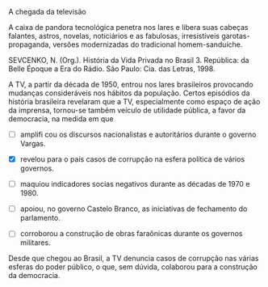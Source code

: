 

A chegada da televisão

A caixa de pandora tecnológica penetra nos lares e libera suas cabeças falantes, astros, novelas, noticiários e as fabulosas, irresistíveis garotas-propaganda, versões modernizadas do tradicional homem-sanduíche.

SEVCENKO, N. (Org.). História da Vida Privada no Brasil 3. República: da Belle Époque a Era do Rádio. São Paulo: Cia. das Letras, 1998.

A TV, a partir da década de 1950, entrou nos lares brasileiros provocando mudanças consideráveis nos hábitos da população. Certos episódios da história brasileira revelaram que a TV, especialmente como espaço de ação da imprensa, tornou-se também veículo de utilidade pública, a favor da democracia, na medida em que



- [ ] amplifi cou os discursos nacionalistas e autoritários durante o governo Vargas.
- [x] revelou para o país casos de corrupção na esfera política de vários governos.
- [ ] maquiou indicadores socias negativos durante as décadas de 1970 e 1980.
- [ ] apoiou, no governo Castelo Branco, as iniciativas de fechamento do parlamento.
- [ ] corroborou a construção de obras faraônicas durante os governos militares.


Desde que chegou ao Brasil, a TV denuncia casos de corrupção nas várias esferas do poder público, o que, sem dúvida, colaborou para a construção da democracia.

        